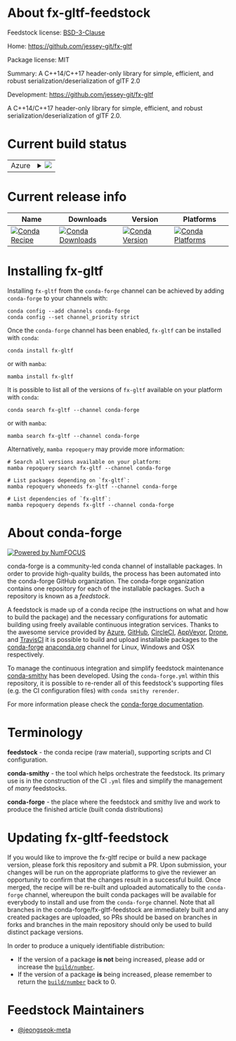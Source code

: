About fx-gltf-feedstock
=======================

Feedstock license: [BSD-3-Clause](https://github.com/conda-forge/fx-gltf-feedstock/blob/main/LICENSE.txt)

Home: https://github.com/jessey-git/fx-gltf

Package license: MIT

Summary: A C++14/C++17 header-only library for simple, efficient, and robust serialization/deserialization of glTF 2.0

Development: https://github.com/jessey-git/fx-gltf

A C++14/C++17 header-only library for simple, efficient, and robust serialization/deserialization of glTF 2.0.


Current build status
====================


<table>
    
  <tr>
    <td>Azure</td>
    <td>
      <details>
        <summary>
          <a href="https://dev.azure.com/conda-forge/feedstock-builds/_build/latest?definitionId=22666&branchName=main">
            <img src="https://dev.azure.com/conda-forge/feedstock-builds/_apis/build/status/fx-gltf-feedstock?branchName=main">
          </a>
        </summary>
        <table>
          <thead><tr><th>Variant</th><th>Status</th></tr></thead>
          <tbody><tr>
              <td>linux_64</td>
              <td>
                <a href="https://dev.azure.com/conda-forge/feedstock-builds/_build/latest?definitionId=22666&branchName=main">
                  <img src="https://dev.azure.com/conda-forge/feedstock-builds/_apis/build/status/fx-gltf-feedstock?branchName=main&jobName=linux&configuration=linux%20linux_64_" alt="variant">
                </a>
              </td>
            </tr><tr>
              <td>osx_64</td>
              <td>
                <a href="https://dev.azure.com/conda-forge/feedstock-builds/_build/latest?definitionId=22666&branchName=main">
                  <img src="https://dev.azure.com/conda-forge/feedstock-builds/_apis/build/status/fx-gltf-feedstock?branchName=main&jobName=osx&configuration=osx%20osx_64_" alt="variant">
                </a>
              </td>
            </tr><tr>
              <td>osx_arm64</td>
              <td>
                <a href="https://dev.azure.com/conda-forge/feedstock-builds/_build/latest?definitionId=22666&branchName=main">
                  <img src="https://dev.azure.com/conda-forge/feedstock-builds/_apis/build/status/fx-gltf-feedstock?branchName=main&jobName=osx&configuration=osx%20osx_arm64_" alt="variant">
                </a>
              </td>
            </tr><tr>
              <td>win_64</td>
              <td>
                <a href="https://dev.azure.com/conda-forge/feedstock-builds/_build/latest?definitionId=22666&branchName=main">
                  <img src="https://dev.azure.com/conda-forge/feedstock-builds/_apis/build/status/fx-gltf-feedstock?branchName=main&jobName=win&configuration=win%20win_64_" alt="variant">
                </a>
              </td>
            </tr>
          </tbody>
        </table>
      </details>
    </td>
  </tr>
</table>

Current release info
====================

| Name | Downloads | Version | Platforms |
| --- | --- | --- | --- |
| [![Conda Recipe](https://img.shields.io/badge/recipe-fx--gltf-green.svg)](https://anaconda.org/conda-forge/fx-gltf) | [![Conda Downloads](https://img.shields.io/conda/dn/conda-forge/fx-gltf.svg)](https://anaconda.org/conda-forge/fx-gltf) | [![Conda Version](https://img.shields.io/conda/vn/conda-forge/fx-gltf.svg)](https://anaconda.org/conda-forge/fx-gltf) | [![Conda Platforms](https://img.shields.io/conda/pn/conda-forge/fx-gltf.svg)](https://anaconda.org/conda-forge/fx-gltf) |

Installing fx-gltf
==================

Installing `fx-gltf` from the `conda-forge` channel can be achieved by adding `conda-forge` to your channels with:

```
conda config --add channels conda-forge
conda config --set channel_priority strict
```

Once the `conda-forge` channel has been enabled, `fx-gltf` can be installed with `conda`:

```
conda install fx-gltf
```

or with `mamba`:

```
mamba install fx-gltf
```

It is possible to list all of the versions of `fx-gltf` available on your platform with `conda`:

```
conda search fx-gltf --channel conda-forge
```

or with `mamba`:

```
mamba search fx-gltf --channel conda-forge
```

Alternatively, `mamba repoquery` may provide more information:

```
# Search all versions available on your platform:
mamba repoquery search fx-gltf --channel conda-forge

# List packages depending on `fx-gltf`:
mamba repoquery whoneeds fx-gltf --channel conda-forge

# List dependencies of `fx-gltf`:
mamba repoquery depends fx-gltf --channel conda-forge
```


About conda-forge
=================

[![Powered by
NumFOCUS](https://img.shields.io/badge/powered%20by-NumFOCUS-orange.svg?style=flat&colorA=E1523D&colorB=007D8A)](https://numfocus.org)

conda-forge is a community-led conda channel of installable packages.
In order to provide high-quality builds, the process has been automated into the
conda-forge GitHub organization. The conda-forge organization contains one repository
for each of the installable packages. Such a repository is known as a *feedstock*.

A feedstock is made up of a conda recipe (the instructions on what and how to build
the package) and the necessary configurations for automatic building using freely
available continuous integration services. Thanks to the awesome service provided by
[Azure](https://azure.microsoft.com/en-us/services/devops/), [GitHub](https://github.com/),
[CircleCI](https://circleci.com/), [AppVeyor](https://www.appveyor.com/),
[Drone](https://cloud.drone.io/welcome), and [TravisCI](https://travis-ci.com/)
it is possible to build and upload installable packages to the
[conda-forge](https://anaconda.org/conda-forge) [anaconda.org](https://anaconda.org/)
channel for Linux, Windows and OSX respectively.

To manage the continuous integration and simplify feedstock maintenance
[conda-smithy](https://github.com/conda-forge/conda-smithy) has been developed.
Using the ``conda-forge.yml`` within this repository, it is possible to re-render all of
this feedstock's supporting files (e.g. the CI configuration files) with ``conda smithy rerender``.

For more information please check the [conda-forge documentation](https://conda-forge.org/docs/).

Terminology
===========

**feedstock** - the conda recipe (raw material), supporting scripts and CI configuration.

**conda-smithy** - the tool which helps orchestrate the feedstock.
                   Its primary use is in the construction of the CI ``.yml`` files
                   and simplify the management of *many* feedstocks.

**conda-forge** - the place where the feedstock and smithy live and work to
                  produce the finished article (built conda distributions)


Updating fx-gltf-feedstock
==========================

If you would like to improve the fx-gltf recipe or build a new
package version, please fork this repository and submit a PR. Upon submission,
your changes will be run on the appropriate platforms to give the reviewer an
opportunity to confirm that the changes result in a successful build. Once
merged, the recipe will be re-built and uploaded automatically to the
`conda-forge` channel, whereupon the built conda packages will be available for
everybody to install and use from the `conda-forge` channel.
Note that all branches in the conda-forge/fx-gltf-feedstock are
immediately built and any created packages are uploaded, so PRs should be based
on branches in forks and branches in the main repository should only be used to
build distinct package versions.

In order to produce a uniquely identifiable distribution:
 * If the version of a package **is not** being increased, please add or increase
   the [``build/number``](https://docs.conda.io/projects/conda-build/en/latest/resources/define-metadata.html#build-number-and-string).
 * If the version of a package **is** being increased, please remember to return
   the [``build/number``](https://docs.conda.io/projects/conda-build/en/latest/resources/define-metadata.html#build-number-and-string)
   back to 0.

Feedstock Maintainers
=====================

* [@jeongseok-meta](https://github.com/jeongseok-meta/)

